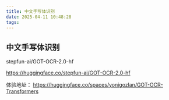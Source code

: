 ```yaml
---
title: 中文手写体识别
date: 2025-04-11 10:48:28
tags:
---
```


## 中文手写体识别

stepfun-ai/GOT-OCR-2.0-hf

https://huggingface.co/stepfun-ai/GOT-OCR-2.0-hf


体验地址：
https://huggingface.co/spaces/yonigozlan/GOT-OCR-Transformers